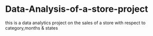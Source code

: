 # Data-Analysis-of-a-store-project
this is a data analytics project on the sales of a store with respect to category,months & states 
